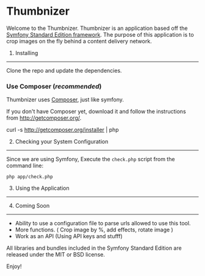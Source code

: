 Thumbnizer
========================

Welcome to the Thumbnizer. Thumbnizer is an application based off the [Symfony Standard Edition framework][1]. 
The purpose of this application is to crop images on the fly behind a content delivery network.

1) Installing 
----------------------------------

Clone the repo and update the dependencies.

### Use Composer (*recommended*)

Thumbnizer uses [Composer][2], just like symfony.

If you don't have Composer yet, download it and follow the instructions from http://getcomposer.org/.
  
  curl -s http://getcomposer.org/installer | php


2) Checking your System Configuration
-------------------------------------

Since we are using Symfony, Execute the `check.php` script from the command line:

    php app/check.php

3) Using the Application
--------------------------------



4) Coming Soon
--------------------------------
- Ability to use a configuration file to parse urls allowed to use this tool.
- More functions. ( Crop image by %, add effects, rotate image )
- Work as an API (Using API keys and stufff)

All libraries and bundles included in the Symfony Standard Edition are
released under the MIT or BSD license.

Enjoy!

[1]:  http://symfony.com/doc/2.4/quick_tour/the_big_picture.html
[2]:  http://getcomposer.org/


